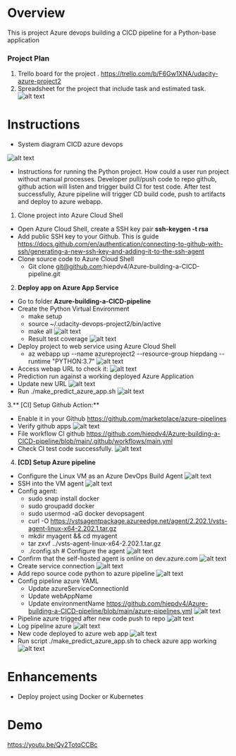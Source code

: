 # Overview
This is project Azure devops building a CICD pipeline for a Python-base application
### Project Plan
1. Trello board for the project
  . https://trello.com/b/F6Gw1XNA/udacity-azure-project2
2. Spreadsheet for the project that include task and estimated task.
![alt text](https://github.com/hiepdv4/Azure-building-a-CICD-pipeline/blob/main/images/0.plan.png)

# Instructions
- System diagram CICD azure devops

![alt text](https://github.com/hiepdv4/Azure-building-a-CICD-pipeline/blob/main/images/18.diagram.png)
- Instructions for running the Python project. How could a user run project without manual processes. Developer pull/push code to repo github, github action will listen and trigger build CI for test code. After test successfully, Azure pipeline will trigger CD build code, push to artifacts and deploy to azure webapp.

1. Clone project into Azure Cloud Shell
- Open Azure Cloud Shell, create a SSH key pair **ssh-keygen -t rsa**
- Add public SSH key to your Github. This is guide https://docs.github.com/en/authentication/connecting-to-github-with-ssh/generating-a-new-ssh-key-and-adding-it-to-the-ssh-agent 
- Clone source code to Azure Cloud Shell
  - Git clone git@github.com:hiepdv4/Azure-building-a-CICD-pipeline.git
2. **Deploy app on Azure App Service**
- Go to folder **Azure-building-a-CICD-pipeline**
- Create the Python Virtual Environment
  - make setup
  - source ~/.udacity-devops-project2/bin/active
  - make all
![alt text](https://github.com/hiepdv4/Azure-building-a-CICD-pipeline/blob/main/images/1.setup_python_env.png)
  - Result test coverage
![alt text](https://github.com/hiepdv4/Azure-building-a-CICD-pipeline/blob/main/images/2.test_coverage.png)
- Deploy project to web service using Azure Cloud Shell
  - az webapp up --name azureproject2 --resource-group hiepdang --runtime "PYTHON:3.7"
![alt text](https://github.com/hiepdv4/Azure-building-a-CICD-pipeline/blob/main/images/3.azure_build_webapp.png)
- Access webap URL to check it:
![alt text](https://github.com/hiepdv4/Azure-building-a-CICD-pipeline/blob/main/images/21.pythonappv1.png)
- Prediction run against a working deployed Azure Application
- Update new URL 
![alt text](https://github.com/hiepdv4/Azure-building-a-CICD-pipeline/blob/main/images/4.update_make_predict_azure_app.png)
- Run ./make_predict_azure_app.sh
![alt text](https://github.com/hiepdv4/Azure-building-a-CICD-pipeline/blob/main/images/5.run_prediction_az.png)

3.** [CI] Setup Github Action:**
- Enable it in your Github https://github.com/marketplace/azure-pipelines
- Verify github apps
![alt text](https://github.com/hiepdv4/Azure-building-a-CICD-pipeline/blob/main/images/19.github_action1.png)
- File workflow CI github https://github.com/hiepdv4/Azure-building-a-CICD-pipeline/blob/main/.github/workflows/main.yml
- Check CI test code successfully.
![alt text](https://github.com/hiepdv4/Azure-building-a-CICD-pipeline/blob/main/images/17.github_action.png)
4. **[CD] Setup Azure pipeline**
- Configure the Linux VM as an Azure DevOps Build Agent
![alt text](https://github.com/hiepdv4/Azure-building-a-CICD-pipeline/blob/main/images/6.VM_agent.png)
- SSH into the VM agent
![alt text](https://github.com/hiepdv4/Azure-building-a-CICD-pipeline/blob/main/images/7.ssh_agent.png)
- Config agent:
  - sudo snap install docker
  - sudo groupadd docker
  - sudo usermod -aG docker devopsagent
  - curl -O https://vstsagentpackage.azureedge.net/agent/2.202.1/vsts-agent-linux-x64-2.202.1.tar.gz
  - mkdir myagent && cd myagent
  - tar zxvf ../vsts-agent-linux-x64-2.202.1.tar.gz
  - ./config.sh # Configure the agent
![alt text](https://github.com/hiepdv4/Azure-building-a-CICD-pipeline/blob/main/images/8.config_agent.png)
- Confirm that the self-hosted agent is online on dev.azure.com
![alt text](https://github.com/hiepdv4/Azure-building-a-CICD-pipeline/blob/main/images/9.agent_pool.png)
- Create service connection
![alt text](https://github.com/hiepdv4/Azure-building-a-CICD-pipeline/blob/main/images/10.service_connection.png)
- Add repo source code python to azure pipeline
![alt text](https://github.com/hiepdv4/Azure-building-a-CICD-pipeline/blob/main/images/11.add_repo_github.png)
- Config pipeline azure YAML
  - Update azureServiceConnectionId
  - Update webAppName
  - Update environmentName
https://github.com/hiepdv4/Azure-building-a-CICD-pipeline/blob/main/azure-pipelines.yml
![alt text](https://github.com/hiepdv4/Azure-building-a-CICD-pipeline/blob/main/images/12.azure_pipeline.png)
- Pipeline azure trigged after new code push to repo
![alt text](https://github.com/hiepdv4/Azure-building-a-CICD-pipeline/blob/main/images/13.az_pipeline.png)
- Log pipeline azure
![alt text](https://github.com/hiepdv4/Azure-building-a-CICD-pipeline/blob/main/images/14.deploy_webapp.png)
- New code deployed to azure web app
![alt text](https://github.com/hiepdv4/Azure-building-a-CICD-pipeline/blob/main/images/16.URL.png)
- Run script ./make_predict_azure_app.sh to check azure app working
![alt text](https://github.com/hiepdv4/Azure-building-a-CICD-pipeline/blob/main/images/15.test_app.png)

# Enhancements
- Deploy project using Docker or Kubernetes

# Demo
https://youtu.be/Qy2TotqCCBc








